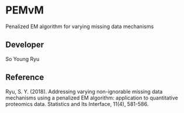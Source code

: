 # PEMvM
Penalized EM algorithm for varying missing data mechanisms

## Developer
So Young Ryu

## Reference
Ryu, S. Y. (2018). Addressing varying non-ignorable missing data mechanisms using a penalized EM algorithm: application to quantitative proteomics data. Statistics and Its Interface, 11(4), 581-586.
